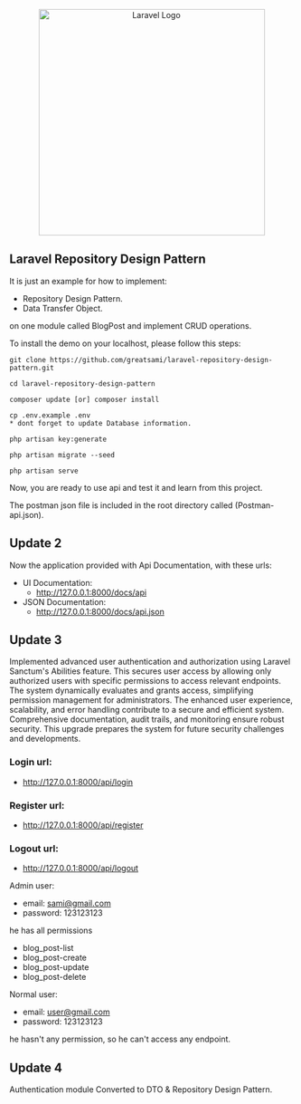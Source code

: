 <p align="center"><a href="https://laravel.com" target="_blank"><img src="https://raw.githubusercontent.com/laravel/art/master/logo-lockup/5%20SVG/2%20CMYK/1%20Full%20Color/laravel-logolockup-cmyk-red.svg" width="400" alt="Laravel Logo"></a></p>


## Laravel Repository Design Pattern

It is just an example for how to implement:

- Repository Design Pattern. 
- Data Transfer Object.

on one module called BlogPost and implement CRUD operations.

To install the demo on your localhost, please follow this steps:

```
git clone https://github.com/greatsami/laravel-repository-design-pattern.git

cd laravel-repository-design-pattern

composer update [or] composer install

cp .env.example .env 
* dont forget to update Database information.

php artisan key:generate

php artisan migrate --seed

php artisan serve
```

Now, you are ready to use api and test it and learn from this project.

The postman json file is included in the root directory called (Postman-api.json).

## Update 2

Now the application provided with Api Documentation, with these urls:

- UI Documentation:
    * http://127.0.0.1:8000/docs/api
- JSON Documentation:
    * http://127.0.0.1:8000/docs/api.json

## Update 3

Implemented advanced user authentication and authorization using Laravel Sanctum's Abilities feature. This secures user access by allowing only authorized users with specific permissions to access relevant endpoints. The system dynamically evaluates and grants access, simplifying permission management for administrators. The enhanced user experience, scalability, and error handling contribute to a secure and efficient system. Comprehensive documentation, audit trails, and monitoring ensure robust security. This upgrade prepares the system for future security challenges and developments.

### Login url:
* http://127.0.0.1:8000/api/login
### Register url:
* http://127.0.0.1:8000/api/register
### Logout url:
* http://127.0.0.1:8000/api/logout

Admin user:
- email: sami@gmail.com
- password: 123123123

he has all permissions 
* blog_post-list
* blog_post-create
* blog_post-update
* blog_post-delete

Normal user:
- email: user@gmail.com
- password: 123123123

he hasn't any permission, so he can't access any endpoint.

## Update 4

Authentication module Converted to DTO & Repository Design Pattern.
